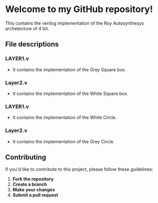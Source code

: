 # Welcome to my GitHub repository!

This contains the verilog implementation of the Roy Autosynthesys archetecture of 4 bit.

## File descriptions 

### LAYER1.v
* It contains the implementation of the Grey Square box.

### Layer2.v
* It contains the implementation of the White Square box.
  
### LAYER1.v
* It contains the implementation of the White Circle.

### Layer2.v
* It contains the implementation of the Grey Circle.

## Contributing

If you'd like to contribute to this project, please follow these guidelines:

1. **Fork the repository**
2. **Create a branch**
3. **Make your changes**
4. **Submit a pull request**
